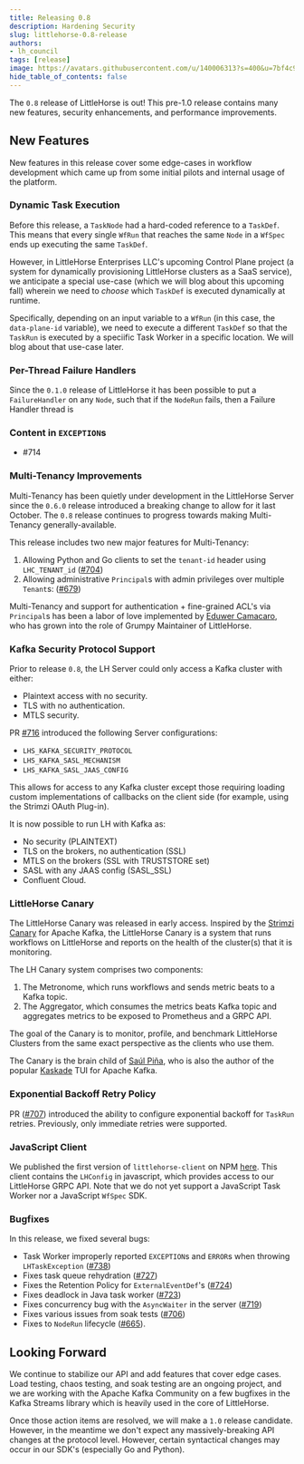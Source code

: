 ```yaml
---
title: Releasing 0.8
description: Hardening Security
slug: littlehorse-0.8-release
authors:
- lh_council
tags: [release]
image: https://avatars.githubusercontent.com/u/140006313?s=400&u=7bf4c91d92dfe590ac71bb6b4821e1a81aa5b712&v=4
hide_table_of_contents: false
---
```


The `0.8` release of LittleHorse is out! This pre-1.0 release contains many new features, security enhancements, and performance improvements.

<!-- truncate -->

## New Features

New features in this release cover some edge-cases in workflow development which came up from some initial pilots and internal usage of the platform.

### Dynamic Task Execution

Before this release, a `TaskNode` had a hard-coded reference to a `TaskDef`. This means that every single `WfRun` that reaches the same `Node` in a `WfSpec` ends up executing the same `TaskDef`.

However, in LittleHorse Enterprises LLC's upcoming Control Plane project (a system for dynamically provisioning LittleHorse clusters as a SaaS service), we anticipate a special use-case (which we will blog about this upcoming fall) wherein we need to _choose_ which `TaskDef` is executed dynamically at runtime.

Specifically, depending on an input variable to a `WfRun` (in this case, the `data-plane-id` variable), we need to execute a different `TaskDef` so that the `TaskRun` is executed by a speciific Task Worker in a specific location. We will blog about that use-case later.

### Per-Thread Failure Handlers

Since the `0.1.0` release of LittleHorse it has been possible to put a `FailureHandler` on any `Node`, such that if the `NodeRun` fails, then a Failure Handler thread is 

### Content in `EXCEPTION`s

- #714

### Multi-Tenancy Improvements

Multi-Tenancy has been quietly under development in the LittleHorse Server since the `0.6.0` release introduced a breaking change to allow for it last October. The `0.8` release continues to progress towards making Multi-Tenancy generally-available.

This release includes two new major features for Multi-Tenancy:

1. Allowing Python and Go clients to set the `tenant-id` header using `LHC_TENANT_id` ([#704](https://github.com/littlehorse-enterprises/littlehorse/pull/704))
2. Allowing administrative `Principal`s with admin privileges over multiple `Tenant`s: ([#679](https://github.com/littlehorse-enterprises/littlehorse/pull/679))

Multi-Tenancy and support for authentication + fine-grained ACL's via `Principal`s has been a labor of love implemented by [Eduwer Camacaro](https://github.com/eduwercamacaro), who has grown into the role of Grumpy Maintainer of LittleHorse.

### Kafka Security Protocol Support

Prior to release `0.8`, the LH Server could only access a Kafka cluster with either:
* Plaintext access with no security.
* TLS with no authentication.
* MTLS security.

PR [#716](https://github.com/littlehorse-enterprises/littlehorse/pull/716) introduced the following Server configurations:

* `LHS_KAFKA_SECURITY_PROTOCOL`
* `LHS_KAFKA_SASL_MECHANISM`
* `LHS_KAFKA_SASL_JAAS_CONFIG`

This allows for access to any Kafka cluster except those requiring loading custom implementations of callbacks on the client side (for example, using the Strimzi OAuth Plug-in).

It is now possible to run LH with Kafka as:
- No security (PLAINTEXT)
- TLS on the brokers, no authentication (SSL)
- MTLS on the brokers (SSL with TRUSTSTORE set)
- SASL with any JAAS config (SASL_SSL)
- Confluent Cloud.

### LittleHorse Canary

The LittleHorse Canary was released in early access. Inspired by the [Strimzi Canary](https://strimzi.io/blog/2021/11/09/canary/) for Apache Kafka, the LittleHorse Canary is a system that runs workflows on LittleHorse and reports on the health of the cluster(s) that it is monitoring.

The LH Canary system comprises two components:

1. The Metronome, which runs workflows and sends metric beats to a Kafka topic.
2. The Aggregator, which consumes the metrics beats Kafka topic and aggregates metrics to be exposed to Prometheus and a GRPC API.

The goal of the Canary is to monitor, profile, and benchmark LittleHorse Clusters from the same exact perspective as the clients who use them.

The Canary is the brain child of [Saúl Piña](https://github.com/sauljabin), who is also the author of the popular [Kaskade](https://github.com/sauljabin/kaskade) TUI for Apache Kafka.

### Exponential Backoff Retry Policy

PR ([#707](https://github.com/littlehorse-enterprises/littlehorse/pull/707)) introduced the ability to configure exponential backoff for `TaskRun` retries. Previously, only immediate retries were supported.

### JavaScript Client

We published the first version of `littlehorse-client` on NPM [here](https://www.npmjs.com/package/littlehorse-client). This client contains the `LHConfig` in javascript, which provides access to our LittleHorse GRPC API. Note that we do not yet support a JavaScript Task Worker nor a JavaScript `WfSpec` SDK.

### Bugfixes

In this release, we fixed several bugs:
* Task Worker improperly reported `EXCEPTION`s and `ERROR`s when throwing `LHTaskException` ([#738](https://github.com/littlehorse-enterprises/pull/738))
* Fixes task queue rehydration ([#727](https://github.com/littlehorse-enterprises/pull/727))
* Fixes the Retention Policy for `ExternalEventDef`'s ([#724](https://github.com/littlehorse-enterprises/littlehorse/pull/724))
* Fixes deadlock in Java task worker ([#723](https://github.com/littlehorse-enterprises/littlehorse/pull/723))
* Fixes concurrency bug with the `AsyncWaiter` in the server ([#719](https://github.com/littlehorse-enterprises/littlehorse/pull/719))
* Fixes various issues from soak tests ([#706](https://github.com/littlehorse-enterprises/littlehorse/pull/706))
* Fixes to `NodeRun` lifecycle ([#665](https://github.com/littlehorse-enterprises/littlehorse/pull/665)).

## Looking Forward

We continue to stabilize our API and add features that cover edge cases. Load testing, chaos testing, and soak testing are an ongoing project, and we are working with the Apache Kafka Community on a few bugfixes in the Kafka Streams library which is heavily used in the core of LittleHorse.

Once those action items are resolved, we will make a `1.0` release candidate. However, in the meantime we don't expect any massively-breaking API changes at the protocol level. However, certain syntactical changes may occur in our SDK's (especially Go and Python).
